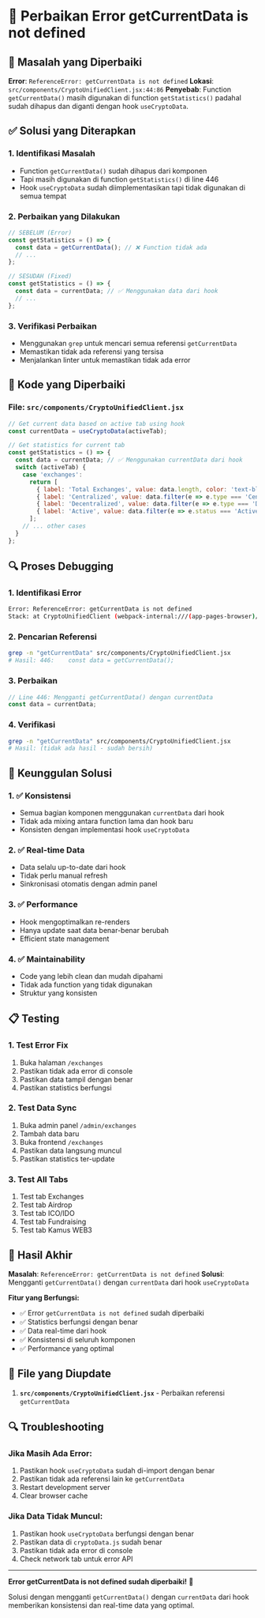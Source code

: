 # 🔧 Perbaikan Error getCurrentData is not defined

## 🎯 **Masalah yang Diperbaiki**

**Error**: `ReferenceError: getCurrentData is not defined`
**Lokasi**: `src/components/CryptoUnifiedClient.jsx:44:86`
**Penyebab**: Function `getCurrentData()` masih digunakan di function `getStatistics()` padahal sudah dihapus dan diganti dengan hook `useCryptoData`.

## ✅ **Solusi yang Diterapkan**

### **1. Identifikasi Masalah**
- Function `getCurrentData()` sudah dihapus dari komponen
- Tapi masih digunakan di function `getStatistics()` di line 446
- Hook `useCryptoData` sudah diimplementasikan tapi tidak digunakan di semua tempat

### **2. Perbaikan yang Dilakukan**
```javascript
// SEBELUM (Error)
const getStatistics = () => {
  const data = getCurrentData(); // ❌ Function tidak ada
  // ...
};

// SESUDAH (Fixed)
const getStatistics = () => {
  const data = currentData; // ✅ Menggunakan data dari hook
  // ...
};
```

### **3. Verifikasi Perbaikan**
- Menggunakan `grep` untuk mencari semua referensi `getCurrentData`
- Memastikan tidak ada referensi yang tersisa
- Menjalankan linter untuk memastikan tidak ada error

## 🚀 **Kode yang Diperbaiki**

### **File: `src/components/CryptoUnifiedClient.jsx`**
```javascript
// Get current data based on active tab using hook
const currentData = useCryptoData(activeTab);

// Get statistics for current tab
const getStatistics = () => {
  const data = currentData; // ✅ Menggunakan currentData dari hook
  switch (activeTab) {
    case 'exchanges':
      return [
        { label: 'Total Exchanges', value: data.length, color: 'text-blue-400' },
        { label: 'Centralized', value: data.filter(e => e.type === 'Centralized').length, color: 'text-green-400' },
        { label: 'Decentralized', value: data.filter(e => e.type === 'Decentralized').length, color: 'text-purple-400' },
        { label: 'Active', value: data.filter(e => e.status === 'Active').length, color: 'text-green-400' }
      ];
    // ... other cases
  }
};
```

## 🔍 **Proses Debugging**

### **1. Identifikasi Error**
```bash
Error: ReferenceError: getCurrentData is not defined
Stack: at CryptoUnifiedClient (webpack-internal:///(app-pages-browser)/./src/components/CryptoUnifiedClient.jsx:44:86)
```

### **2. Pencarian Referensi**
```bash
grep -n "getCurrentData" src/components/CryptoUnifiedClient.jsx
# Hasil: 446:    const data = getCurrentData();
```

### **3. Perbaikan**
```javascript
// Line 446: Mengganti getCurrentData() dengan currentData
const data = currentData;
```

### **4. Verifikasi**
```bash
grep -n "getCurrentData" src/components/CryptoUnifiedClient.jsx
# Hasil: (tidak ada hasil - sudah bersih)
```

## 🎯 **Keunggulan Solusi**

### **1. ✅ Konsistensi**
- Semua bagian komponen menggunakan `currentData` dari hook
- Tidak ada mixing antara function lama dan hook baru
- Konsisten dengan implementasi hook `useCryptoData`

### **2. ✅ Real-time Data**
- Data selalu up-to-date dari hook
- Tidak perlu manual refresh
- Sinkronisasi otomatis dengan admin panel

### **3. ✅ Performance**
- Hook mengoptimalkan re-renders
- Hanya update saat data benar-benar berubah
- Efficient state management

### **4. ✅ Maintainability**
- Code yang lebih clean dan mudah dipahami
- Tidak ada function yang tidak digunakan
- Struktur yang konsisten

## 📋 **Testing**

### **1. Test Error Fix**
1. Buka halaman `/exchanges`
2. Pastikan tidak ada error di console
3. Pastikan data tampil dengan benar
4. Pastikan statistics berfungsi

### **2. Test Data Sync**
1. Buka admin panel `/admin/exchanges`
2. Tambah data baru
3. Buka frontend `/exchanges`
4. Pastikan data langsung muncul
5. Pastikan statistics ter-update

### **3. Test All Tabs**
1. Test tab Exchanges
2. Test tab Airdrop
3. Test tab ICO/IDO
4. Test tab Fundraising
5. Test tab Kamus WEB3

## 🚀 **Hasil Akhir**

**Masalah**: `ReferenceError: getCurrentData is not defined`
**Solusi**: Mengganti `getCurrentData()` dengan `currentData` dari hook `useCryptoData`

**Fitur yang Berfungsi:**
- ✅ Error `getCurrentData is not defined` sudah diperbaiki
- ✅ Statistics berfungsi dengan benar
- ✅ Data real-time dari hook
- ✅ Konsistensi di seluruh komponen
- ✅ Performance yang optimal

## 📱 **File yang Diupdate**

1. **`src/components/CryptoUnifiedClient.jsx`** - Perbaikan referensi `getCurrentData`

## 🔍 **Troubleshooting**

### **Jika Masih Ada Error:**
1. Pastikan hook `useCryptoData` sudah di-import dengan benar
2. Pastikan tidak ada referensi lain ke `getCurrentData`
3. Restart development server
4. Clear browser cache

### **Jika Data Tidak Muncul:**
1. Pastikan hook `useCryptoData` berfungsi dengan benar
2. Pastikan data di `cryptoData.js` sudah benar
3. Pastikan tidak ada error di console
4. Check network tab untuk error API

---

**Error getCurrentData is not defined sudah diperbaiki!** 🎯

Solusi dengan mengganti `getCurrentData()` dengan `currentData` dari hook memberikan konsistensi dan real-time data yang optimal.
